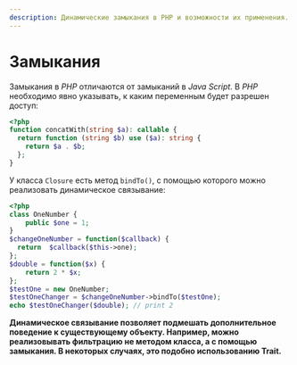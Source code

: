 ```yaml
---
description: Динамические замыкания в PHP и возможности их применения.
---
```


# Замыкания

Замыкания в _PHP_ отличаются от замыканий в _Java Script_. В _PHP_ необходимо явно указывать, к каким переменным будет разрешен доступ:

```php
<?php
function concatWith(string $a): callable {
  return function (string $b) use ($a): string {
    return $a . $b;
  };
}
```

У класса `Closure` есть метод `bindTo()`, с помощью которого можно реализовать динамическое связывание:

```php
<?php
class OneNumber {
    public $one = 1;
}
$changeOneNumber = function($callback) {
  return  $callback($this->one);
};
$double = function($x) {
    return 2 * $x;
};
$testOne = new OneNumber;
$testOneChanger = $changeOneNumber->bindTo($testOne);
echo $testOneChanger($double); // print 2
```

**Динамическое связывание позволяет подмешать дополнительное поведение к существующему объекту. Например, можно реализовывать фильтрацию не методом класса, а с помощью замыкания. В некоторых случаях, это подобно использованию Trait.**

